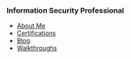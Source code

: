 
### Information Security Professional
- [About Me](about.md)
- [Certifications](certifications.md)
- [Blog](blog.md)
- [Walkthroughs](walkthroughs.md)
